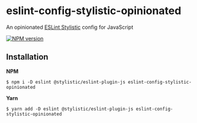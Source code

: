 # eslint-config-stylistic-opinionated
An opinionated [ESLint Stylistic](https://eslint.style/) config for JavaScript

[![NPM version](http://img.shields.io/npm/v/eslint-config-stylistic-opinionated.svg)](https://www.npmjs.org/package/eslint-config-stylistic-opinionated)

## Installation

**NPM**

```console
$ npm i -D eslint @stylistic/eslint-plugin-js eslint-config-stylistic-opinionated
```

**Yarn**

```console
$ yarn add -D eslint @stylistic/eslint-plugin-js eslint-config-stylistic-opinionated
```
